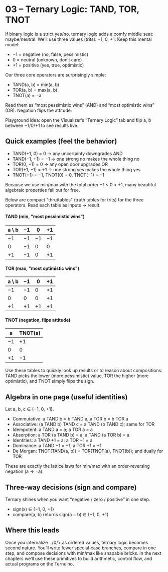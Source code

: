 # 03 – Ternary Logic: TAND, TOR, TNOT

If binary logic is a strict yes/no, ternary logic adds a comfy middle seat: maybe/neutral. We’ll use three values (trits): −1, 0, +1. Keep this mental model:

- −1 = negative (no, false, pessimistic)
- 0  = neutral (unknown, don’t care)
- +1 = positive (yes, true, optimistic)

Our three core operators are surprisingly simple:

- TAND(a, b) = min(a, b)
- TOR(a, b)  = max(a, b)
- TNOT(a)    = −a

Read them as “most pessimistic wins” (AND) and “most optimistic wins” (OR). Negation flips the attitude.

Playground idea: open the Visualizer’s “Ternary Logic” tab and flip a, b between −1/0/+1 to see results live.

## Quick examples (feel the behavior)

- TAND(+1, 0) = 0        → any uncertainty downgrades AND
- TAND(−1, +1) = −1      → one strong no makes the whole thing no
- TOR(0, −1) = 0         → any open door upgrades OR
- TOR(+1, −1) = +1       → one strong yes makes the whole thing yes
- TNOT(+1) = −1, TNOT(0) = 0, TNOT(−1) = +1

Because we use min/max with the total order −1 < 0 < +1, many beautiful algebraic properties fall out for free.

Below are compact "thruttables" (truth tables for trits) for the three operators. Read each table as inputs → result.

#### TAND (min, "most pessimistic wins")
| a \ b | −1 | 0  | +1 |
|-------|----|----|----|
| −1    | −1 | −1 | −1 |
| 0     | −1 | 0  | 0  |
| +1    | −1 | 0  | +1 |

#### TOR (max, "most optimistic wins")
| a \ b | −1 | 0  | +1 |
|-------|----|----|----|
| −1    | −1 | 0  | +1 |
| 0     | 0  | 0  | +1 |
| +1    | +1 | +1 | +1 |

#### TNOT (negation, flips attitude)
| a  | TNOT(a) |
|----|---------|
| −1 | +1      |
| 0  | 0       |
| +1 | −1      |

Use these tables to quickly look up results or to reason about compositions: TAND picks the lower (more pessimistic) value, TOR the higher (more optimistic), and TNOT simply flips the sign.

## Algebra in one page (useful identities)

Let a, b, c ∈ {−1, 0, +1}.

- Commutative: a TAND b = b TAND a; a TOR b = b TOR a
- Associative: (a TAND b) TAND c = a TAND (b TAND c); same for TOR
- Idempotent:  a TAND a = a; a TOR a = a
- Absorption:  a TOR (a TAND b) = a; a TAND (a TOR b) = a
- Identities:  a TAND +1 = a; a TOR −1 = a
- Dominance:   a TAND −1 = −1; a TOR +1 = +1
- De Morgan:   TNOT(TAND(a, b)) = TOR(TNOT(a), TNOT(b)); and dually for TOR

These are exactly the lattice laws for min/max with an order‑reversing negation (a → −a).

## Three‑way decisions (sign and compare)

Ternary shines when you want “negative / zero / positive” in one step.

- sign(x) ∈ {−1, 0, +1}
- compare(a, b) returns sign(a − b) ∈ {−1, 0, +1}


## Where this leads

Once you internalize −/0/+ as ordered values, ternary logic becomes second nature. You’ll write fewer special‑case branches, compare in one step, and compose decisions with min/max like snapable bricks. In the next chapters we’ll use these primitives to build arithmetic, control flow, and actual programs on the Ternuino.
